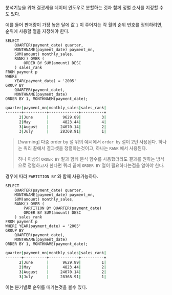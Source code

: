 
분석기능을 위해 결괏세을 데이터 윈도우로 분할하는 것과 함께 정렬 순서를 지정할 수도 있다.

예를 들어 판매량이 가장 높은 달에 값 `1` 이 주어지는 각 월의 순위 번호를 정의하려면, 순위에 사용할 열을 지정해야 한다.

```mysql
SELECT
	QUARTER(payment_date) quarter,
	MONTHNAME(payment_date) payment_mn,
	SUM(amount) monthly_sales,
	RANK() OVER (
		ORDER BY SUM(amount) DESC
	) sales_rank
FROM payment p
WHERE 
	YEAR(payment_date) = '2005'
GROUP BY
	QUARTER(payment_date),
	MONTHNAME(payment_date)
ORDER BY 1, MONTHNAEM(payment_date);

```

```sh
quarter|payment_mn|monthly_sales|sales_rank|
-------+----------+-------------+----------+
      2|June      |      9629.89|         3|
      2|May       |      4823.44|         4|
      3|August    |     24070.14|         2|
      3|July      |     28368.91|         1|
```

>[!warning] 다중 order by 절
>위의 예시에서 `order by` 절이 2번 사용된다. 하나는 쿼리 끝에서 결과셋을 정렬하는것이고, 하나는 `RANK` 에서 사용된다.
>
>하나 이상의 `ORDER BY`  절과 함께 분석 함수를 사용했더라도 결과를 원하는 방식으로 정렬하고자 한다면 쿼리 끝에 `ORDER BY` 절이 필요하다는점을 알아야 한다.

경우에 따라 `PARTITION BY` 와 함께 사용가능하다.

```mysql
SELECT
	QUARTER(payment_date) quarter,
	MONTHNAME(payment_date) payment_mn,
	SUM(amount) monthly_sales,
	RANK() OVER (
		PARTITION BY QUARTER(payment_date)
		ORDER BY SUM(amount) DESC
	) sales_rank
FROM payment p
WHERE YEAR(payment_date) = '2005'
GROUP BY
	QUARTER(payment_date),
	MONTHNAME(payment_date)
ORDER BY 1, MONTHNAME(payment_date);
```

```sh
quarter|payment_mn|monthly_sales|sales_rank|
-------+----------+-------------+----------+
      2|June      |      9629.89|         1|
      2|May       |      4823.44|         2|
      3|August    |     24070.14|         2|
      3|July      |     28368.91|         1|
```

이는 분기별로 순위를 매기는것을 볼수 있다.







